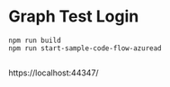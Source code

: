 # Graph Test Login

```
npm run build
npm run start-sample-code-flow-azuread


```

 https://localhost:44347/